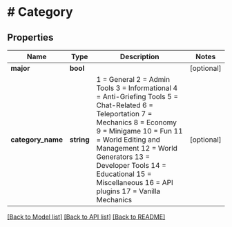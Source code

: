 # # Category

## Properties

Name | Type | Description | Notes
------------ | ------------- | ------------- | -------------
**major** | **bool** |  | [optional]
**category_name** | **string** | 1 &#x3D; General 2 &#x3D; Admin Tools 3 &#x3D; Informational 4 &#x3D; Anti-Griefing Tools 5 &#x3D; Chat-Related 6 &#x3D; Teleportation 7 &#x3D; Mechanics 8 &#x3D; Economy 9 &#x3D; Minigame 10 &#x3D; Fun 11 &#x3D; World Editing and Management 12 &#x3D; World Generators 13 &#x3D; Developer Tools 14 &#x3D; Educational 15 &#x3D; Miscellaneous 16 &#x3D; API plugins 17 &#x3D; Vanilla Mechanics | [optional]

[[Back to Model list]](../../README.md#models) [[Back to API list]](../../README.md#endpoints) [[Back to README]](../../README.md)
